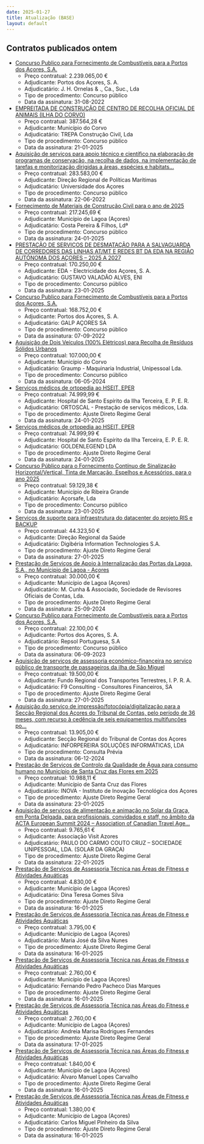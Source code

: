 ```yaml
---
date: 2025-01-27
title: Atualização (BASE)
layout: default
---
```

## Contratos publicados ontem

* [Concurso Publico para Fornecimento de Combustíveis para a Portos dos Açores, S.A.](https://www.base.gov.pt/Base4/pt/detalhe/?type=contratos&id=11189324)
  * Preço contratual: 2.239.065,00 €
  * Adjudicante: Portos dos Açores, S. A.
  * Adjudicatário: J. H. Ornelas & ., Ca., Suc., Lda
  * Tipo de procedimento: Concurso público
  * Data da assinatura: 31-08-2022
* [EMPREITADA DE CONSTRUÇÃO DE CENTRO DE RECOLHA OFICIAL DE ANIMAIS (ILHA DO CORVO)](https://www.base.gov.pt/Base4/pt/detalhe/?type=contratos&id=11187917)
  * Preço contratual: 387.564,28 €
  * Adjudicante: Município do Corvo
  * Adjudicatário: TREPA Construção Civil, Lda
  * Tipo de procedimento: Concurso público
  * Data da assinatura: 21-01-2025
* [Aquisição de serviços para apoio técnico e científico na elaboração de programas de conservação, na recolha de dados, na implementação de tarefas e monitorização dirigidas a áreas, espécies e habitats...](https://www.base.gov.pt/Base4/pt/detalhe/?type=contratos&id=11187617)
  * Preço contratual: 283.583,00 €
  * Adjudicante: Direção Regional de Políticas Marítimas
  * Adjudicatário: Universidade dos Açores
  * Tipo de procedimento: Concurso público
  * Data da assinatura: 22-06-2022
* [Fornecimento de Materiais de Construção Civil para o ano de 2025](https://www.base.gov.pt/Base4/pt/detalhe/?type=contratos&id=11189228)
  * Preço contratual: 217.245,69 €
  * Adjudicante: Município de Lagoa (Açores)
  * Adjudicatário: 	Costa Pereira & Filhos, Ldª 
  * Tipo de procedimento: Concurso público
  * Data da assinatura: 24-01-2025
* [PRESTAÇÃO DE SERVIÇOS DE DESMATAÇÃO PARA A SALVAGUARDA DE CORREDORES DAS LINHAS AT/MT E REDES BT DA EDA NA REGIÃO AUTÓNOMA DOS AÇORES – 2025 A 2027](https://www.base.gov.pt/Base4/pt/detalhe/?type=contratos&id=11189146)
  * Preço contratual: 170.250,00 €
  * Adjudicante: EDA - Electricidade dos Açores, S. A.
  * Adjudicatário: GUSTAVO VALADÃO ALVES, ENI
  * Tipo de procedimento: Concurso público
  * Data da assinatura: 23-01-2025
* [Concurso Publico para Fornecimento de Combustíveis para a Portos dos Açores, S.A.](https://www.base.gov.pt/Base4/pt/detalhe/?type=contratos&id=11189305)
  * Preço contratual: 168.752,00 €
  * Adjudicante: Portos dos Açores, S. A.
  * Adjudicatário: GALP AÇORES SA
  * Tipo de procedimento: Concurso público
  * Data da assinatura: 07-09-2022
* [Aquisição de Dois Veículos (100% Elétricos) para Recolha de Resíduos Sólidos Urbanos](https://www.base.gov.pt/Base4/pt/detalhe/?type=contratos&id=11188002)
  * Preço contratual: 107.000,00 €
  * Adjudicante: Município do Corvo
  * Adjudicatário: Graump - Maquinaria Industrial, Unipessoal Lda.
  * Tipo de procedimento: Concurso público
  * Data da assinatura: 06-05-2024
* [Serviços médicos de ortopedia ao HSEIT, EPER](https://www.base.gov.pt/Base4/pt/detalhe/?type=contratos&id=11188089)
  * Preço contratual: 74.999,99 €
  * Adjudicante: Hospital de Santo Espírito da Ilha Terceira, E. P. E. R.
  * Adjudicatário: ORTOSCAL - Prestação de serviços médicos, Lda.
  * Tipo de procedimento: Ajuste Direto Regime Geral
  * Data da assinatura: 24-01-2025
* [Serviços médicos de ortopedia ao HSEIT, EPER](https://www.base.gov.pt/Base4/pt/detalhe/?type=contratos&id=11188674)
  * Preço contratual: 74.999,99 €
  * Adjudicante: Hospital de Santo Espírito da Ilha Terceira, E. P. E. R.
  * Adjudicatário: GOLDENLEGEND LDA
  * Tipo de procedimento: Ajuste Direto Regime Geral
  * Data da assinatura: 24-01-2025
* [Concurso Público para o Fornecimento Contínuo de Sinalização Horizontal/Vertical, Tinta de Marcação, Espelhos e Acessórios, para o ano 2025](https://www.base.gov.pt/Base4/pt/detalhe/?type=contratos&id=11187685)
  * Preço contratual: 59.129,38 €
  * Adjudicante: Município de Ribeira Grande
  * Adjudicatário: Açorsafe, Lda
  * Tipo de procedimento: Concurso público
  * Data da assinatura: 23-01-2025
* [Serviços de suporte para infraestrutura do datacenter do projeto RIS e BACKUP](https://www.base.gov.pt/Base4/pt/detalhe/?type=contratos&id=11188626)
  * Preço contratual: 44.323,50 €
  * Adjudicante: Direção Regional da Saúde
  * Adjudicatário: Digibéria Information Technologies S.A.
  * Tipo de procedimento: Ajuste Direto Regime Geral
  * Data da assinatura: 27-01-2025
* [Prestação de Serviços de Apoio à Internalização das Portas da Lagoa, S.A., no Munícipio de Lagoa - Açores](https://www.base.gov.pt/Base4/pt/detalhe/?type=contratos&id=11189358)
  * Preço contratual: 30.000,00 €
  * Adjudicante: Município de Lagoa (Açores)
  * Adjudicatário: M. Cunha & Associado, Sociedade de Revisores Oficiais de Contas, Lda. 
  * Tipo de procedimento: Ajuste Direto Regime Geral
  * Data da assinatura: 25-09-2024
* [Concurso Publico para Fornecimento de Combustíveis para a Portos dos Açores, S.A.](https://www.base.gov.pt/Base4/pt/detalhe/?type=contratos&id=11189274)
  * Preço contratual: 22.100,00 €
  * Adjudicante: Portos dos Açores, S. A.
  * Adjudicatário: Repsol Portuguesa, S.A
  * Tipo de procedimento: Concurso público
  * Data da assinatura: 06-09-2023
* [Aquisição de serviços de assessoria económico-financeira no serviço público de transporte de passageiros da ilha de São Miguel](https://www.base.gov.pt/Base4/pt/detalhe/?type=contratos&id=11189312)
  * Preço contratual: 19.500,00 €
  * Adjudicante: Fundo Regional dos Transportes Terrestres, I. P. R. A.
  * Adjudicatário: F9 Consulting - Consultores Financeiros, SA
  * Tipo de procedimento: Ajuste Direto Regime Geral
  * Data da assinatura: 27-01-2025
* [Aquisição do serviço de impressão/fotocópia/digitalização para a Secção Regional dos Açores do Tribunal de Contas, pelo período de 36 meses, com recurso à cedência de seis equipamentos multifunções po...](https://www.base.gov.pt/Base4/pt/detalhe/?type=contratos&id=11189456)
  * Preço contratual: 13.905,00 €
  * Adjudicante: Secção Regional do Tribunal de Contas dos Açores
  * Adjudicatário: INFORPEREIRA SOLUÇÕES INFORMÁTICAS, LDA
  * Tipo de procedimento: Consulta Prévia
  * Data da assinatura: 06-12-2024
* [Prestação de Serviços de Controlo da Qualidade de Água para consumo humano no Município de Santa Cruz das Flores em 2025](https://www.base.gov.pt/Base4/pt/detalhe/?type=contratos&id=11188709)
  * Preço contratual: 10.988,11 €
  * Adjudicante: Município de Santa Cruz das Flores
  * Adjudicatário: INOVA - Instituto de Inovação Tecnológica dos Açores
  * Tipo de procedimento: Ajuste Direto Regime Geral
  * Data da assinatura: 23-01-2025
* [Aquisição de serviços de alimentação e animação no Solar da Graça, em Ponta Delgada, para profissionais, convidados e staff, no âmbito da ACTA European Summit 2024 – Association of Canadian Travel Age...](https://www.base.gov.pt/Base4/pt/detalhe/?type=contratos&id=11188204)
  * Preço contratual: 9.765,61 €
  * Adjudicante: Associação Visit Azores
  * Adjudicatário: PAULO DO CARMO COUTO CRUZ – SOCIEDADE UNIPESSOAL, LDA. (SOLAR DA GRAÇA)
  * Tipo de procedimento: Ajuste Direto Regime Geral
  * Data da assinatura: 22-01-2025
* [Prestação de Serviços de Assessoria Técnica nas Áreas de Fitness e Atividades Aquáticas](https://www.base.gov.pt/Base4/pt/detalhe/?type=contratos&id=11188773)
  * Preço contratual: 4.830,00 €
  * Adjudicante: Município de Lagoa (Açores)
  * Adjudicatário: Dina Teresa Gomes Silva
  * Tipo de procedimento: Ajuste Direto Regime Geral
  * Data da assinatura: 16-01-2025
* [Prestação de Serviços de Assessoria Técnica nas Áreas de Fitness e Atividades Aquáticas](https://www.base.gov.pt/Base4/pt/detalhe/?type=contratos&id=11188542)
  * Preço contratual: 3.795,00 €
  * Adjudicante: Município de Lagoa (Açores)
  * Adjudicatário: Maria José da Silva Nunes
  * Tipo de procedimento: Ajuste Direto Regime Geral
  * Data da assinatura: 16-01-2025
* [Prestação de Serviços de Assessoria Técnica nas Áreas de Fitness e Atividades Aquáticas](https://www.base.gov.pt/Base4/pt/detalhe/?type=contratos&id=11188197)
  * Preço contratual: 2.760,00 €
  * Adjudicante: Município de Lagoa (Açores)
  * Adjudicatário: Fernando Pedro Pacheco Dias Marques
  * Tipo de procedimento: Ajuste Direto Regime Geral
  * Data da assinatura: 16-01-2025
* [Prestação de Serviços de Assessoria Técnica nas Áreas do Fitness e Atividades Aquáticas](https://www.base.gov.pt/Base4/pt/detalhe/?type=contratos&id=11189040)
  * Preço contratual: 2.760,00 €
  * Adjudicante: Município de Lagoa (Açores)
  * Adjudicatário: Andreia Marisa Rodrigues Fernandes
  * Tipo de procedimento: Ajuste Direto Regime Geral
  * Data da assinatura: 17-01-2025
* [Prestação de Serviços de Assessoria Técnica nas Áreas do Fitness e  Atividades Aquáticas](https://www.base.gov.pt/Base4/pt/detalhe/?type=contratos&id=11188655)
  * Preço contratual: 1.840,00 €
  * Adjudicante: Município de Lagoa (Açores)
  * Adjudicatário: Álvaro Manuel Lopes Carvalho
  * Tipo de procedimento: Ajuste Direto Regime Geral
  * Data da assinatura: 16-01-2025
* [Prestação de Serviços de Assessoria Técnica nas Áreas de Fitness e Atividades Aquáticas](https://www.base.gov.pt/Base4/pt/detalhe/?type=contratos&id=11188696)
  * Preço contratual: 1.380,00 €
  * Adjudicante: Município de Lagoa (Açores)
  * Adjudicatário: Carlos Miguel Pinheiro da Silva
  * Tipo de procedimento: Ajuste Direto Regime Geral
  * Data da assinatura: 16-01-2025

